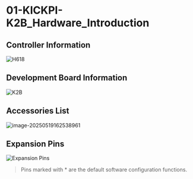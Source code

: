 # 01-KICKPI-K2B_Hardware_Introduction

## Controller Information

![H618](http://tanzhtanzh.oss-cn-shenzhen.aliyuncs.com/img/image-20240320092438171.png)

## Development Board Information

![K2B](http://tanzhtanzh.oss-cn-shenzhen.aliyuncs.com/img/image-20250514095329088.png)

## Accessories List

![image-20250519162538961](http://tanzhtanzh.oss-cn-shenzhen.aliyuncs.com/img/image-20250519162538961.png)

## Expansion Pins

![Expansion Pins](http://tanzhtanzh.oss-cn-shenzhen.aliyuncs.com/img/image-20250514100540080.png)

> Pins marked with * are the default software configuration functions.